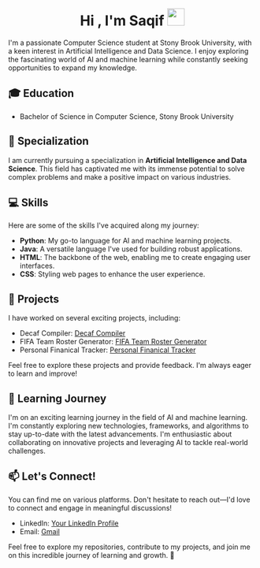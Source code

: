 <h1 align="center"><b>Hi , I'm Saqif </b><img src="https://media.giphy.com/media/hvRJCLFzcasrR4ia7z/giphy.gif" width="35"></h1>

I'm a passionate Computer Science student at Stony Brook University, with a keen interest in Artificial Intelligence and Data Science. I enjoy exploring the fascinating world of AI and machine learning while constantly seeking opportunities to expand my knowledge.

## 🎓 Education

- Bachelor of Science in Computer Science, Stony Brook University

## 🔭 Specialization

I am currently pursuing a specialization in **Artificial Intelligence and Data Science**. This field has captivated me with its immense potential to solve complex problems and make a positive impact on various industries.

## 💻 Skills

Here are some of the skills I've acquired along my journey:

- **Python**: My go-to language for AI and machine learning projects.
- **Java**: A versatile language I've used for building robust applications.
- **HTML**: The backbone of the web, enabling me to create engaging user interfaces.
- **CSS**: Styling web pages to enhance the user experience.

## 🚀 Projects

I have worked on several exciting projects, including:

- Decaf Compiler: [Decaf Compiler]([https://github.com/your-username/project-link](https://github.com/Saqif-Abedin/Python-based-Decaf-Compiler))
- FIFA Team Roster Generator: [FIFA Team Roster Generator]([https://github.com/your-username/project-link](https://github.com/Saqif-Abedin/FIFA-Team-Roster-Generative-AI))
- Personal Finanical Tracker: [Personal Finanical Tracker]([https://github.com/your-username/project-link](https://github.com/Saqif-Abedin/TeamSAWFinalProj))

Feel free to explore these projects and provide feedback. I'm always eager to learn and improve!

## 🌱 Learning Journey

I'm on an exciting learning journey in the field of AI and machine learning. I'm constantly exploring new technologies, frameworks, and algorithms to stay up-to-date with the latest advancements. I'm enthusiastic about collaborating on innovative projects and leveraging AI to tackle real-world challenges.

## 📫 Let's Connect!

You can find me on various platforms. Don't hesitate to reach out—I'd love to connect and engage in meaningful discussions!

- LinkedIn: [Your LinkedIn Profile]([https://www.linkedin.com/in/saqif-abedin](https://www.linkedin.com/in/saqif-abedin-7840901b4)])
- Email: [Gmail](saqifabedin@gmail.com)

Feel free to explore my repositories, contribute to my projects, and join me on this incredible journey of learning and growth. 🤝

